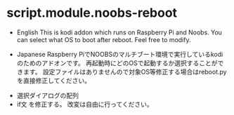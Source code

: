 # script.module.noobs-reboot
- English
This is kodi addon which runs on Raspberry Pi and Noobs.
You can select what OS to boot after reboot.
Feel free to modify.

- Japanese
Raspberry PiでNOOBSのマルチブート環境で実行しているkodiのためのアドオンです。
再起動時にどのOSで起動するか選択することができます。
設定ファイルはありませんので対象OS等修正する場合はreboot.pyを直接修正してください。
 * 選択ダイアログの配列
 * if文
を修正する。
改変は自由に行ってください。
